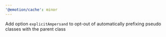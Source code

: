 ```yaml
---
'@emotion/cache': minor
---
```


Add option `explicitAmpersand` to opt-out of automatically prefixing pseudo classes with the parent class
